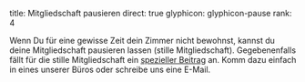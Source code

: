 title: Mitgliedschaft pausieren
direct: true
glyphicon: glyphicon-pause
rank: 4

Wenn Du für eine gewisse Zeit dein Zimmer nicht bewohnst, kannst du deine Mitgliedschaft pausieren lassen (stille Mitgliedschaft).
Gegebenenfalls fällt für die stille Mitgliedschaft ein [spezieller Beitrag](semester_contribution) an.
Komm dazu einfach in eines unserer Büros oder schreibe uns eine E-Mail.
